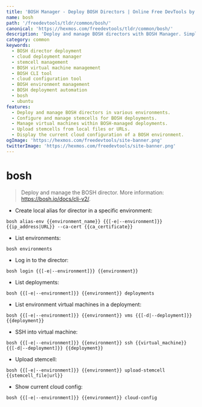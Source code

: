 ```yaml
---
title: 'BOSH Manager - Deploy BOSH Directors | Online Free DevTools by Hexmos'
name: bosh
path: '/freedevtools/tldr/common/bosh/'
canonical: 'https://hexmos.com/freedevtools/tldr/common/bosh/'
description: 'Deploy and manage BOSH directors with BOSH Manager. Simplify cloud deployment, configure stemcells, and manage virtual machines efficiently. Free online tool, no registration required.'
category: common
keywords:
  - BOSH director deployment
  - cloud deployment manager
  - stemcell management
  - BOSH virtual machine management
  - BOSH CLI tool
  - cloud configuration tool
  - BOSH environment management
  - BOSH deployment automation
  - bosh
  - ubuntu
features:
  - Deploy and manage BOSH directors in various environments.
  - Configure and manage stemcells for BOSH deployments.
  - Manage virtual machines within BOSH-managed deployments.
  - Upload stemcells from local files or URLs.
  - Display the current cloud configuration of a BOSH environment.
ogImage: 'https://hexmos.com/freedevtools/site-banner.png'
twitterImage: 'https://hexmos.com/freedevtools/site-banner.png'
---
```


# bosh

> Deploy and manage the BOSH director.
> More information: <https://bosh.io/docs/cli-v2/>.

- Create local alias for director in a specific environment:

`bosh alias-env {{environment_name}} {{[-e|--environment]}} {{ip_address|URL}} --ca-cert {{ca_certificate}}`

- List environments:

`bosh environments`

- Log in to the director:

`bosh login {{[-e|--environment]}} {{environment}}`

- List deployments:

`bosh {{[-e|--environment]}} {{environment}} deployments`

- List environment virtual machines in a deployment:

`bosh {{[-e|--environment]}} {{environment}} vms {{[-d|--deployment]}} {{deployment}}`

- SSH into virtual machine:

`bosh {{[-e|--environment]}} {{environment}} ssh {{virtual_machine}} {{[-d|--deployment]}} {{deployment}}`

- Upload stemcell:

`bosh {{[-e|--environment]}} {{environment}} upload-stemcell {{stemcell_file|url}}`

- Show current cloud config:

`bosh {{[-e|--environment]}} {{environment}} cloud-config`
